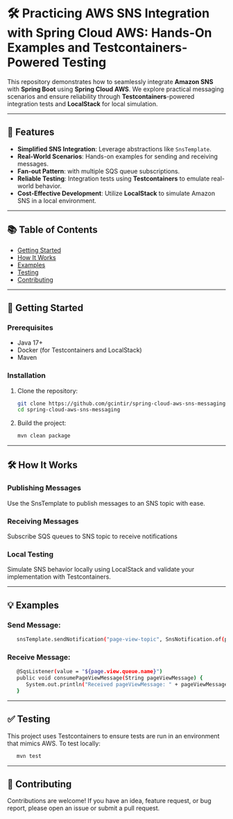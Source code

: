 # 🛠️ Practicing AWS SNS Integration with Spring Cloud AWS: Hands-On Examples and Testcontainers-Powered Testing

This repository demonstrates how to seamlessly integrate **Amazon SNS** with **Spring Boot** using **Spring Cloud AWS**. We explore practical messaging scenarios and ensure reliability through **Testcontainers**-powered integration tests and **LocalStack** for local simulation.

---

## 🚀 Features

- **Simplified SNS Integration**: Leverage abstractions like `SnsTemplate`.
- **Real-World Scenarios**: Hands-on examples for sending and receiving messages.
- **Fan-out Pattern**: with multiple SQS queue subscriptions. 
- **Reliable Testing**: Integration tests using **Testcontainers** to emulate real-world behavior.
- **Cost-Effective Development**: Utilize **LocalStack** to simulate Amazon SNS in a local environment.

---

## 📚 Table of Contents

- [Getting Started](#-getting-started)
- [How It Works](#-how-it-works)
- [Examples](#-examples)
- [Testing](#-testing)
- [Contributing](#-contributing)

---

## 🔧 Getting Started

### Prerequisites
- Java 17+
- Docker (for Testcontainers and LocalStack)
- Maven

### Installation
1. Clone the repository:
   ```bash  
   git clone https://github.com/gcintir/spring-cloud-aws-sns-messaging.git
   cd spring-cloud-aws-sns-messaging 

2. Build the project:
   ```bash  
   mvn clean package

---

## 🛠️ How It Works

### Publishing Messages
Use the SnsTemplate to publish messages to an SNS topic with ease.

### Receiving Messages
Subscribe SQS queues to SNS topic to receive notifications

### Local Testing
Simulate SNS behavior locally using LocalStack and validate your implementation with Testcontainers.

---

## 💡 Examples

### Send Message:
```bash  
   snsTemplate.sendNotification("page-view-topic", SnsNotification.of(pageViewMessage));
```

### Receive Message:
```bash  
   @SqsListener(value = "${page.view.queue.name}")
   public void consumePageViewMessage(String pageViewMessage) {
      System.out.println("Received pageViewMessage: " + pageViewMessage);
   }
```

---

## ✅ Testing
This project uses Testcontainers to ensure tests are run in an environment that mimics AWS. To test locally:
```bash  
   mvn test
```

---

## 🤝 Contributing
Contributions are welcome! If you have an idea, feature request, or bug report, please open an issue or submit a pull request.